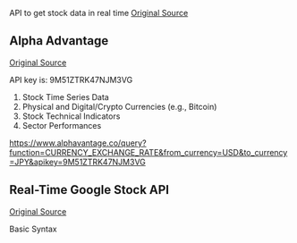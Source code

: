 API to get stock data in real time
[Original Source](https://stackoverflow.com/questions/10040954/alternative-to-google-finance-api)



## Alpha Advantage
[Original Source](https://www.alphavantage.co/)

API key is: 9M51ZTRK47NJM3VG

1. Stock Time Series Data
1. Physical and Digital/Crypto Currencies (e.g., Bitcoin)
1. Stock Technical Indicators
1. Sector Performances

https://www.alphavantage.co/query?function=CURRENCY_EXCHANGE_RATE&from_currency=USD&to_currency=JPY&apikey=9M51ZTRK47NJM3VG

## Real-Time Google Stock API
[Original Source](http://www.jarloo.com/real-time-google-stock-api/)

Basic Syntax
